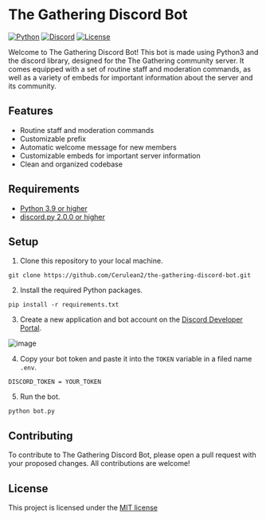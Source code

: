 # The Gathering Discord Bot

[![Python](https://img.shields.io/badge/python-v3.9-blue)](https://www.python.org/downloads/release/python-390/)
[![Discord](https://img.shields.io/badge/discord.py-v2.0.0-blue.svg)](https://discordpy.readthedocs.io/en/latest/index.html)
[![License](https://img.shields.io/badge/license-MIT-green.svg)](https://github.com/<your-github-username>/the-gathering-discord-bot/blob/main/LICENSE)

Welcome to The Gathering Discord Bot! This bot is made using Python3 and the discord library, designed for the The Gathering community server. It comes equipped with a set of routine staff and moderation commands, as well as a variety of embeds for important information about the server and its community. 

## Features
- Routine staff and moderation commands
- Customizable prefix
- Automatic welcome message for new members
- Customizable embeds for important server information
- Clean and organized codebase

## Requirements
- [Python 3.9 or higher](https://www.python.org/downloads/release/python-390/)
- [discord.py 2.0.0 or higher](https://discordpy.readthedocs.io/en/latest/index.html)

## Setup
1. Clone this repository to your local machine.

`git clone https://github.com/Cerulean2/the-gathering-discord-bot.git`

2. Install the required Python packages.

`pip install -r requirements.txt`

3. Create a new application and bot account on the [Discord Developer Portal](https://discord.com/developers/applications).

![image](https://user-images.githubusercontent.com/91349881/230167530-412a7411-f92b-4523-a357-53018c76f008.png)

4. Copy your bot token and paste it into the `TOKEN` variable in a filed name `.env`.

`DISCORD_TOKEN = YOUR_TOKEN`

5. Run the bot.

`python bot.py`

## Contributing
To contribute to The Gathering Discord Bot, please open a pull request with your proposed changes. All contributions are welcome!

## License
This project is licensed under the [MIT license](https://github.com/Cerulean2/the-gathering-discord-bot/blob/main/LICENSE)
